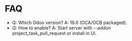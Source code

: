 # FAQ

- Q: Which Odoo version? A: 16.0 (OCA/OCB packaged).
- Q: How to enable? A: Start server with --addon project_task_pull_request or install in UI.
